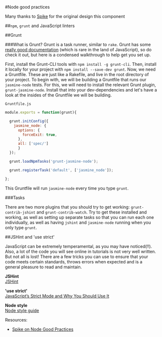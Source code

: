 #Node good practices 

Many thanks to [Spike](http://github.com/Spike01) for the original design this component

##`npm`, `grunt` and JavaScript linters

##Grunt

###What is Grunt?
Grunt is a task runner, similar to `rake`. Grunt has some [really good documentation](http://gruntjs.com/getting-started) (which is rare in the land of JavaScript), so do check it out, but here is a condensed walkthrough to help get you set up.

First, install the Grunt-CLI tools with `npm install -g grunt-cli`. Then, install it locally for your project with `npm install --save-dev grunt`. 
Now, we need a Gruntfile. These are just like a Rakefile, and live in the root directory of your project. To begin with, we will be building a Gruntfile that runs our `jasmine-node` tests. For this, we will need to install the relevant Grunt plugin, `grunt-jasmine-node`. Install that into your dev-dependencies and let's have a look at the insides of the Gruntfile we will be building. 

`Gruntfile.js`
```javascript
module.exports = function(grunt){

  grunt.initConfig({
    jasmine_node: {
      options: {
        forceExit: true,
      },
      all: ['spec/']
      }
  });

  grunt.loadNpmTasks('grunt-jasmine-node');

  grunt.registerTask('default', ['jasmine_node']);

};
```

This Gruntfile will run `jasmine-node` every time you type `grunt`. 

###Tasks

There are two more plugins that you should try to get working: `grunt-contrib-jshint` and `grunt-contrib-watch`. Try to get these installed and working, as well as setting up separate tasks so that you can run each one individually, as well as having `jshint` and `jasmine-node` running when you only type `grunt`.

##JSHint and 'use strict'

JavaScript can be extremely temperamental, as you may have noticed(!!). Also, a lot of the code you will see online in tutorials is not very well written. But not all is lost! There are a few tricks you can use to ensure that your code meets certain standards, throws errors when expected and is a general pleasure to read and maintain. 

__JSHint__  
[JSHint](http://jshint.com/)  

__'use strict'__  
[JavaScript’s Strict Mode and Why You Should Use It](http://cjihrig.com/blog/javascripts-strict-mode-and-why-you-should-use-it/)  

__Node style__  
[Node style guide](https://github.com/felixge/node-style-guide)

Resources:

* [Spike on Node Good Practices](https://www.youtube.com/watch?v=-EaT-6rGNqI)
